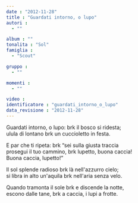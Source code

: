 ```yaml
---
date : "2012-11-28"
title : "Guardati intorno, o lupo"
autori : 
  - ""

album : ""
tonalita : "Sol"
famiglia : 
  - "Scout"

gruppo : 
  - ""

momenti : 
  - ""

video : 
identificatore : "guardati_intorno_o_lupo"
data_revisione : "2012-11-28"
---
```

  
  
Guardati intorno, o lupo: brk il bosco si ridesta;  
ulula di lontano brk un cuccioletto in festa.  
  
  
E par che ti ripeta: brk “sei sulla giusta traccia  
prosegui il tuo cammino,  brk lupetto, buona caccia!  
Buona caccia, lupetto!”  
  
  
  
Il sol splende radioso brk là nell'azzurro cielo;  
si libra in alto un'aquila brk nell'aria senza velo.  
  
  
Quando tramonta il sole brk e discende la notte,  
escono dalle tane, brk a caccia, i lupi a frotte.  
  
